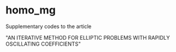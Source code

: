 # homo_mg
Supplementary codes to the article 

"AN ITERATIVE METHOD FOR ELLIPTIC PROBLEMS WITH
RAPIDLY OSCILLATING COEFFICIENTS"


